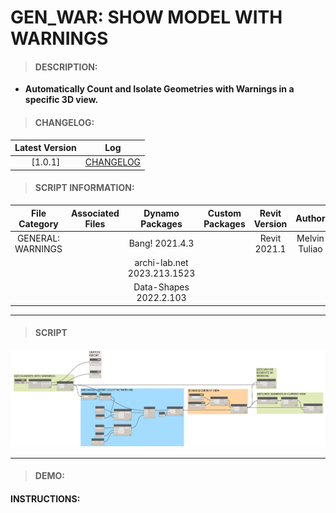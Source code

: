 # GEN_WAR: SHOW MODEL WITH WARNINGS

> #### DESCRIPTION: 
- **Automatically Count and Isolate Geometries with Warnings in a specific 3D view.**

> #### CHANGELOG:

| Latest Version | Log |
| :-------: | :----: | 
|[1.0.1] | [CHANGELOG](/_gen/WARNINGS/changelog/GEN_WAR_ModelWarnings.md) |

> #### SCRIPT INFORMATION: 

| File Category | Associated Files | Dynamo Packages | Custom Packages | Revit Version | Author | Reviewed By |
| :-------: | :----: | :---: | :---: | :---: | :---: | :---: |
| GENERAL: WARNINGS |  | Bang! 2021.4.3 |  | Revit 2021.1 | Melvin Tuliao |  Cathrine Macabuhay
|  |  | archi-lab.net 2023.213.1523 |
|  |  | Data-Shapes 2022.2.103 |
        
------------------------------------------------------------------
> #### **SCRIPT** 

<img src="./images/gen/WAR/GEN_WAR_ModelWarnings.png">

------------------------------------------------------------------

> #### DEMO: 

#### INSTRUCTIONS: